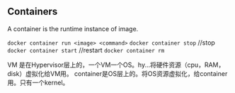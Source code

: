 ## Containers
A container is the runtime instance of image.

`docker container run <image> <command>`
`docker container stop` //stop
`docker container start` //restart
`docker container rm` 

VM 是在Hypervisor层上的，一个VM一个OS。hy...将硬件资源（cpu，RAM，disk）虚拟化给VM用。
container是OS层上的。将OS资源虚拟化，给container用。只有一个kernel。